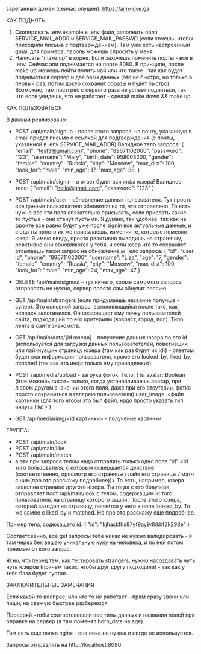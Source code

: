 
зареганный домен (сейчас опущен):
https://aim-love.ga

КАК ПОДНЯТЬ

1. Скопировать .env.example в .env файл, заполнить поля SERVICE_MAIL_ADDR и SERVICE_MAIL_PASSWD (если хочешь, чтобы приходили письма с подтверждением). Там уже есть настроенный gmail для примера, пароль можешь спросить у меня.
2. Написать "make up" в корне. Если захочешь поменять порты - все в .env. Сейчас апи поднимается на порте 8080. В принципе, после make up можешь пойти попить чай или что такое - так как будет подниматься сервер и две базы данных (это не быстро, но только в первый раз, потом докер сохранит образы и будет быстро). Возможно, там постгрес с первого раза не успеет подняться, так что если увидешь, что не работает - сделай make down && make up.


КАК ПОЛЬЗОВАТЬСЯ

В данный реализовано:

- POST /api/main/signup - после этого запроса, на почту, указанную в email придет письмо с ссылкой для подтверждения (с почты, указанной в .env SERVICE_MAIL_ADDR)
Валидное тело запроса:
{
	"email": "test3@gmail.com",
	"phone": "89671102000",
	"password": "123",
	"username": "Mary",
	"birth_date": 958003200,
	"gender": "female",
	"country": "Russia",
	"city": "Moscow",
	"max_dist": 100,
	"look_for": "male",
	"min_age": 17,
	"max_age": 38,
}

- POST /api/main/signin - в ответ будет вся инфа юзера!
Валидное тело:
{
	"email": "hello@gmail.com",
	"password": "123"
}
- POST /api/main/user - обновление данных пользователя. Тут просто все данные пользователя обновятся на то, что отправлено. То есть нужно все эти поля обязательно присылать, если прислать какие - то пустые - они станут пустыми. Я думаю, так удобнее, так как на фронте все равно будут уже после signin все актуальные данные, и сюда ты просто их же присылаешь, изменяя те, которые поменял юзер. Я имею ввиду, просто реактивно выводишь на страничку, реактивно они обновляются у тебя, и если юзер что то сохраняет - отсылаешь такой запрос на обновление.ы 
Тело запроса:
{
	"id": "user id",
	"phone": "89671102000",
	"username": "Liza",
	"age": 17,
	"gender": "female",
	"country": "Russia",
	"city": "Moscow",
	"max_dist": 100,
	"look_for": "male",
	"min_age": 24,
	"max_age": 47
}

- DELETE /api/main/signout - тут ничего, кроме самомого запроса отправлять не нужно, сервер просто сам обнулит сессию

- GET /api/main/strangers (если придумаешь название получше - супер). Это основной запрос, выполняющийся после того, как человек залогинился. Он возвращает ему пачку пользователей сайта, подходяший по его критериям (возраст, город, пол). Типо лента в сайте знакомств.

- GET /api/main/data/{id юзера} - получение данных юзера по его id (используется для загрузки данных пользоватетелей, поветивщих, или лайкнувших страницу юзера (там как раз будут их id)) - ответом будет вся информация пользователя, кроме его looked_by, liked_by, matched (так как эта инфа только ему принадлежит)

- POST /api/media/upload - загрука фоток. Тело:
{
    is_avatar: Boolean (true можешь писать только, когда устанавливаешь аватар, при любом другом значении этого поля, даже при его отсутсвии, фотка просто сохраниться в галерею пользователя)
    user_image: <файл картинки (для того чтобы это был файл, надо просто указать тип инпута file)>
}

- GET /api/media/img/<id картинки> - получение картинки


ГРУППА:

- POST /api/main/look
- POST /api/main/like
- POST /api/main/match
- в эти при запроса телом надо отпралять только одно поле "id":<id того пользователя, с которым совершается действие (соответственно, просмотр его страницы / лайк его страницы / матч с ним(про это расскажу подробнее))>
То есть, например, юзера зашел на странице другого юзера. Ты тогда с его браузера отправляет пост /api/main/look с телом, содержащим id того пользователя, на страницу которого зашли. После этого юзера, который заходил на страницу, появится у него в поле looked_by.
То же самое с liked_by и matched. Но про это расскажу еще подробнее.

Пример тела, содежащего id:
{
	"id": "kjhaskfhs87yf9ay94hkhf2k298e"
}




Соответсвенно, все get запросы тебе никак не нужно валидировать - я там через бек вешаю уникальную куку на человека, и по ней потом понимаю от кого запрос.

Ясно, что перед тем, как тестировать strangers, нужно насоздавать чуть чуть юзеров (причем таких, чтобы друг другу подходили) - так как у тебя база будет пустая.

ЗАКЛЮЧИТЕЛЬНЫЕ ЗАМЕЧАНИЯ

Если какой то воспрос, или что то не работает - прям сразу звони или пиши, на свежую быстрее разберемся.

Проверяй чтобы соответсвовали все типы данных и названия полей при оправке на сервер (я там поменял born_date на age).

Там есть еще папка nginx - она пока не нужна и нигде не используется.

Запросы отправлять на http://localhost:8080


